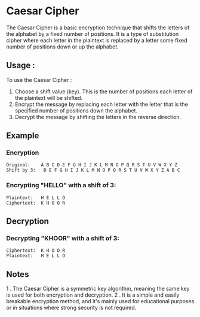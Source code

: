 # Caesar Cipher

The Caesar Cipher is a basic encryption technique that shifts the letters of the alphabet by a fixed number of positions. It is a type of substitution cipher where each letter in the plaintext is replaced by a letter some fixed number of positions down or up the alphabet.

## Usage :

To use the Caesar Cipher :

1. Choose a shift value (key). This is the number of positions each letter of the plaintext will be shifted.
2. Encrypt the message by replacing each letter with the letter that is the specified number of positions down the alphabet.
3. Decrypt the message by shifting the letters in the reverse direction.

## Example

### Encryption

```plaintext
Original:    A B C D E F G H I J K L M N O P Q R S T U V W X Y Z
Shift by 3:   D E F G H I J K L M N O P Q R S T U V W X Y Z A B C

```

### Encrypting "HELLO" with a shift of 3:
```
Plaintext:   H E L L O
Ciphertext:  K H O O R
```

## Decryption
### Decrypting "KHOOR" with a shift of 3:

```
Ciphertext:  K H O O R
Plaintext:   H E L L O
```
## Notes
1 . The Caesar Cipher is a symmetric key algorithm, meaning the same key is used for both encryption and decryption.
2 . It is a simple and easily breakable encryption method, and it's mainly used for educational purposes or in situations where strong security is not required.

